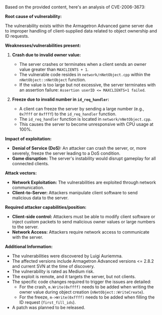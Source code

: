 Based on the provided content, here's an analysis of CVE-2006-3673:

**Root cause of vulnerability:**

The vulnerability exists within the Armagetron Advanced game server due to improper handling of client-supplied data related to object ownership and ID requests.

**Weaknesses/vulnerabilities present:**

1.  **Crash due to invalid owner value:**
    *   The server crashes or terminates when a client sends an owner value greater than `MAXCLIENTS + 1`.
    *   The vulnerable code resides in `network/nNetObject.cpp` within the `nNetObject::nNetObject` function.
    *   If the value is too large but not excessive, the server terminates with an assertion failure: `Assertion userID <= MAXCLIENTS+1 failed`.

2.  **Freeze due to invalid number in `id_req_handler`:**
    *   A client can freeze the server by sending a large number (e.g., `0x7fff` or `0xffff`) to the `id_req_handler` function.
    *   The `id_req_handler` function is located in `network/nNetObject.cpp`.
    *   This causes the server to become unresponsive with CPU usage at 100%.

**Impact of exploitation:**

*   **Denial of Service (DoS):** An attacker can crash the server, or, more severely, freeze the server leading to a DoS condition.
*   **Game disruption:** The server's instability would disrupt gameplay for all connected clients.

**Attack vectors:**

*   **Network Exploitation:** The vulnerabilities are exploited through network communication.
*   **Client-to-Server:** Attackers manipulate client software to send malicious data to the server.

**Required attacker capabilities/position:**

*   **Client-side control:** Attackers must be able to modify client software or inject custom packets to send malicious owner values or large numbers to the server.
*   **Network Access:** Attackers require network access to communicate with the server.

**Additional Information:**

*   The vulnerabilities were discovered by Luigi Auriemma.
*   The affected versions include Armagetron Advanced versions <= 2.8.2 and current SVN at the time of discovery.
*   The vulnerability is rated as Medium risk.
*   The exploit is remote, and it targets the server, but not clients.
*   The specific code changes required to trigger the issues are detailed:
    *   For the crash, `m.Write(0xffff)` needs to be added when writing the owner value during object creation (`nNetObject::WriteCreate`).
    *   For the freeze, `m->Write(0xffff)` needs to be added when filling the ID request (`first_fill_ids`).
*   A patch was planned to be released.